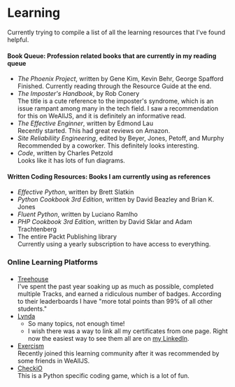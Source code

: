 # Learning
Currently trying to compile a list of all the learning resources that I've found helpful.

#### Book Queue: Profession related books that are currently in my reading queue
* *The Phoenix Project*, written by Gene Kim, Kevin Behr, George Spafford  
   Finished. Currently reading through the Resource Guide at the end.
* *The Imposter's Handbook*, by Rob Conery  
   The title is a cute reference to the imposter's syndrome, which is an issue rampant among many in the tech field. I saw a recommendation for this on WeAllJS, and it is definitely an informative read.
* *The Effective Enginner*, written by Edmond Lau  
   Recently started. This had great reviews on Amazon.
* *Site Reliabiliity Engineering*, edited by Beyer, Jones, Petoff, and Murphy  
   Recommended by a coworker. This definitely looks interesting.
* *Code*, written by Charles Petzold  
   Looks like it has lots of fun diagrams.

#### Written Coding Resources: Books I am currently using as references
* *Effective Python*, written by Brett Slatkin
* *Python Cookbook 3rd Edition*, written by David Beazley and Brian K. Jones
* *Fluent Python*, written by Luciano Ramlho
* *PHP Cookbook 3rd Edition*, written by David Sklar and Adam Trachtenberg
* The entire Packt Publishing library  
   Currently using a yearly subscription to have access to everything.

### Online Learning Platforms
#### 
* [Treehouse](https://teamtreehouse.com/atrianwagner)  
   I've spent the past year soaking up as much as possible, completed multiple Tracks, and earned a ridiculous number of badges. According to their leaderboards I have "more total points than 99% of all other students." 
* [Lynda](https://www.lynda.com)  
   * So many topics, not enough time!
   * I wish there was a way to link all my certificates from one page. Right now the easiest way to see them all are on [my LinkedIn](https://www.linkedin.com/in/atrianwagner). 
* [Exercism](https://exercism.io/profiles/lunitaire)  
   Recently joined this learning community after it was recommended by some friends in WeAllJS.
* [CheckiO](https://checkio.org/user/lunitaire)  
   This is a Python specific coding game, which is a lot of fun.
